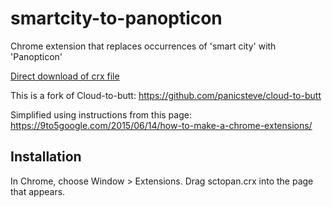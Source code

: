 smartcity-to-panopticon
=============

Chrome extension that replaces occurrences of 'smart city' with 'Panopticon'

[Direct download of crx file](https://github.com/panicsteve/cloud-to-butt/blob/master/sctopan.crx?raw=true)

This is a fork of Cloud-to-butt: https://github.com/panicsteve/cloud-to-butt 

Simplified using instructions from this page: https://9to5google.com/2015/06/14/how-to-make-a-chrome-extensions/ 


Installation
------------

In Chrome, choose Window > Extensions.  Drag sctopan.crx into the page that appears.
